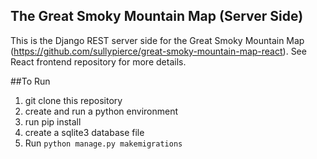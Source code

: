 ## The Great Smoky Mountain Map (Server Side)

This is the Django REST server side for the Great Smoky Mountain Map (https://github.com/sullypierce/great-smoky-mountain-map-react).
See React frontend repository for more details.

##To Run

1. git clone this repository
2. create and run a python environment
3. run pip install
4. create a sqlite3 database file
4. Run `python manage.py makemigrations`
